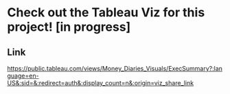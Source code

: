 # Check out the Tableau Viz for this project! [in progress]

## Link 
https://public.tableau.com/views/Money_Diaries_Visuals/ExecSummary?:language=en-US&:sid=&:redirect=auth&:display_count=n&:origin=viz_share_link


